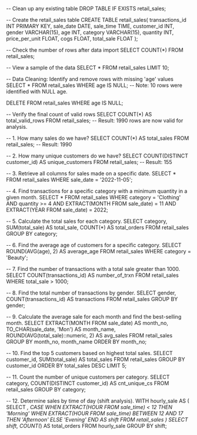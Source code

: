-- Clean up any existing table
DROP TABLE IF EXISTS retail_sales;

-- Create the retail_sales table
CREATE TABLE retail_sales(
    transactions_id INT PRIMARY KEY,
    sale_date DATE,
    sale_time TIME,
    customer_id INT,
    gender VARCHAR(15),
    age INT,
    category VARCHAR(15),
    quantity INT,
    price_per_unit FLOAT,
    cogs FLOAT,
    total_sale FLOAT
);

-- Check the number of rows after data import
SELECT COUNT(*) FROM retail_sales;

-- View a sample of the data
SELECT * FROM retail_sales LIMIT 10;

-- Data Cleaning: Identify and remove rows with missing 'age' values
SELECT * FROM retail_sales WHERE age IS NULL;
-- Note: 10 rows were identified with NULL age.

DELETE FROM retail_sales WHERE age IS NULL;

-- Verify the final count of valid rows
SELECT COUNT(*) AS total_valid_rows FROM retail_sales;
-- Result: 1990 rows are now valid for analysis.

-- 1. How many sales do we have?
SELECT COUNT(*) AS total_sales FROM retail_sales;
-- Result: 1990

-- 2. How many unique customers do we have?
SELECT COUNT(DISTINCT customer_id) AS unique_customers FROM retail_sales;
-- Result: 155

-- 3. Retrieve all columns for sales made on a specific date.
SELECT * FROM retail_sales WHERE sale_date = '2022-11-05';

-- 4. Find transactions for a specific category with a minimum quantity in a given month.
SELECT * FROM retail_sales
WHERE category = 'Clothing'
  AND quantity >= 4
  AND EXTRACT(MONTH FROM sale_date) = 11
  AND EXTRACT(YEAR FROM sale_date) = 2022;

-- 5. Calculate the total sales for each category.
SELECT category,
       SUM(total_sale) AS total_sale,
       COUNT(*) AS total_orders
FROM retail_sales
GROUP BY category;

-- 6. Find the average age of customers for a specific category.
SELECT ROUND(AVG(age), 2) AS average_age FROM retail_sales WHERE category = 'Beauty';

-- 7. Find the number of transactions with a total sale greater than 1000.
SELECT COUNT(transactions_id) AS number_of_trxn FROM retail_sales WHERE total_sale > 1000;

-- 8. Find the total number of transactions by gender.
SELECT gender,
       COUNT(transactions_id) AS transactions
FROM retail_sales
GROUP BY gender;

-- 9. Calculate the average sale for each month and find the best-selling month.
SELECT EXTRACT(MONTH FROM sale_date) AS month_no,
       TO_CHAR(sale_date, 'Mon') AS month_name,
       ROUND(AVG(total_sale)::numeric, 2) AS avg_sales
FROM retail_sales
GROUP BY month_no, month_name
ORDER BY month_no;

-- 10. Find the top 5 customers based on highest total sales.
SELECT customer_id,
       SUM(total_sale) AS total_sales
FROM retail_sales
GROUP BY customer_id
ORDER BY total_sales DESC
LIMIT 5;

-- 11. Count the number of unique customers per category.
SELECT category,
       COUNT(DISTINCT customer_id) AS cnt_unique_cs
FROM retail_sales
GROUP BY category;

-- 12. Determine sales by time of day (shift analysis).
WITH hourly_sale AS (
    SELECT *,
           CASE
               WHEN EXTRACT(HOUR FROM sale_time) < 12 THEN 'Morning'
               WHEN EXTRACT(HOUR FROM sale_time) BETWEEN 12 AND 17 THEN 'Afternoon'
               ELSE 'Evening'
           END AS shift
    FROM retail_sales
)
SELECT shift,
       COUNT(*) AS total_orders
FROM hourly_sale
GROUP BY shift;
